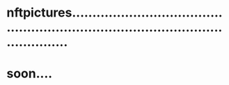 # nftpictures.........................................................................................................
# soon....
